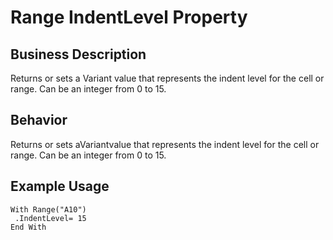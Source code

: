 # Range IndentLevel Property

## Business Description
Returns or sets a Variant value that represents the indent level for the cell or range. Can be an integer from 0 to 15.

## Behavior
Returns or sets aVariantvalue that represents the indent level for the cell or range. Can be an integer from 0 to 15.

## Example Usage
```vba
With Range("A10") 
 .IndentLevel= 15 
End With
```